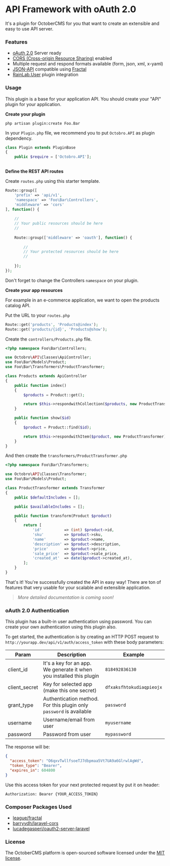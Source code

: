 # API Framework with oAuth 2.0

It's a plugin for OctoberCMS for you that want to create an extensible and easy to use API server.

### Features

- [oAuth 2.0](https://oauth.net/2/) Server ready
- [CORS (Cross-origin Resource Sharing)](https://developer.mozilla.org/en-US/docs/Web/HTTP/Access_control_CORS) enabled
- Multiple request and respond formats available (form, json, xml, x-yaml)
- [JSON-API](http://jsonapi.org) compatible using [Fractal](http://fractal.thephpleague.com/)
- [RainLab.User](http://octobercms.com/plugin/rainlab-user) plugin integration

### Usage

This plugin is a base for your application API. You should create your "API" plugin for your application.

**Create your plugin**

```
php artisan plugin:create Foo.Bar
```

In your `Plugin.php` file, we recommend you to put `Octobro.API` as plugin dependency.

```php
class Plugin extends PluginBase
{
	public $require = ['Octobro.API'];
	
```

**Define the REST API routes**

Create `routes.php` using this starter template.

```php
Route::group([
	'prefix' => 'api/v1',
	'namespace' => 'Foo\Bar\Controllers',
	'middleware' => 'cors'
], function() {
	
	//	
	// Your public resources should be here
	//
	
	Route::group(['middleware' => 'oauth'], function() {
	
		//
		// Your protected resources should be here
		//
		
	});
});
```

Don't forget to change the Controllers `namespace` on your plugin.

**Create your app resources**

For example in an e-commerce application, we want to open the products catalog API.

Put the URL to your `routes.php`

```php
Route::get('products', 'Products@index');
Route::get('products/{id}', 'Products@show');
```

Create the `controllers/Products.php` file.

```php
<?php namespace Foo\Bar\Controllers;

use Octobro\API\Classes\ApiController;
use Foo\Bar\Models\Product;
use Foo\Bar\Transformers\ProductTransformer;

class Products extends ApiController
{
    public function index()
    {
        $products = Product::get();

        return $this->respondwithCollection($products, new ProductTransformer);
    }

    public function show($id)
    {
    	$product = Product::find($id);

    	return $this->respondwithItem($product, new ProductTransformer);
    }
}

```

And then create the `transformers/ProductTransformer.php`

```php
<?php namespace Foo\Bar\Transformers;

use Octobro\API\Classes\Transformer;
use Foo\Bar\Models\Product;

class ProductTransformer extends Transformer
{
    public $defaultIncludes = [];

    public $availableIncludes = [];

    public function transform(Product $product)
    {
        return [
            'id'          => (int) $product->id,
            'sku'         => $product->sku,
            'name'        => $product->name,
            'description' => $product->description,
            'price'       => $product->price,
            'sale_price'  => $product->sale_price,
            'created_at'  => date($product->created_at),
        ];
    }
}

```

That's it! You're successfully created the API in easy way! There are ton of features that very usable for your scalable and extensible application.

> *More detailed documentation is coming soon!*


### oAuth 2.0 Authentication

This plugin has a built-in user authentication using password. You can create your own authentication using this plugin also.

To get started, the authentication is by creating an HTTP POST request to `http://yourapp.dev/api/v1/auth/access_token` with these body parameters:

| Param         | Description                                                          | Example                  |
|---------------|----------------------------------------------------------------------|--------------------------|
| client_id     | It's a key for an app. We generate it when you installed this plugin | `818492836130`           |
| client_secret | Key for selected app (make this one secret)                          | `dfxaksfhtokudiaqpieojx` |
| grant_type    | Authentication method. For this plugin only `password` is available  | `password`               |
| username      | Username/email from user                                             | `myusername`             |
| password      | Password from user                                                   | `mypassword`             |

The response will be:

```json
{
  "access_token": "O6qxvTwllfsoeTJ7dbpmaa5Vt7UA9a6GlrwlAgWd",
  "token_type": "Bearer",
  "expires_in": 604800
}
```
Use this access token for your next protected request by put it on header:

```
Authorization: Bearer {YOUR_ACCESS_TOKEN}
```


### Composer Packages Used

- [league/fractal](https://packagist.org/packages/league/fractal)
- [barryvdh/laravel-cors](https://packagist.org/packages/barryvdh/laravel-cors)
- [lucadegasperi/oauth2-server-laravel](https://packagist.org/packages/lucadegasperi/oauth2-server-laravel)

### License

The OctoberCMS platform is open-sourced software licensed under the [MIT license](http://opensource.org/licenses/MIT).